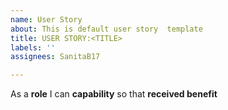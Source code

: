 ```yaml
---
name: User Story
about: This is default user story  template
title: USER STORY:<TITLE>
labels: ''
assignees: SanitaB17

---
```


As a **role** I can **capability** so that **received benefit**
